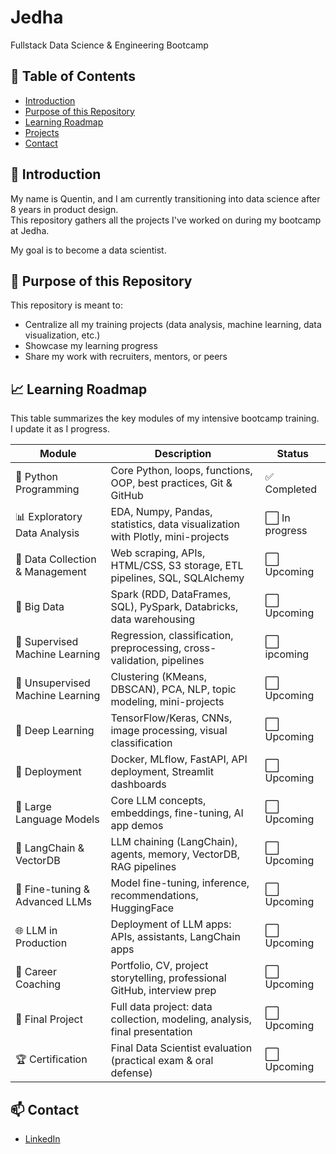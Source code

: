 # Jedha  
Fullstack Data Science & Engineering Bootcamp

## 📑 Table of Contents
- [Introduction](#-introduction)
- [Purpose of this Repository](#-purpose-of-this-repository)
- [Learning Roadmap](#-learning-roadmap)
- [Projects](#-projects)
- [Contact](#-contact)


## 👋 Introduction
My name is Quentin, and I am currently transitioning into data science after 8 years in product design.  
This repository gathers all the projects I've worked on during my bootcamp at Jedha.

My goal is to become a data scientist.


## 🎯 Purpose of this Repository
This repository is meant to:
- Centralize all my training projects (data analysis, machine learning, data visualization, etc.)
- Showcase my learning progress
- Share my work with recruiters, mentors, or peers


## 📈 Learning Roadmap

This table summarizes the key modules of my intensive bootcamp training.  
I update it as I progress.

| Module | Description | Status |
|--------|-------------|--------|
| 🐍 Python Programming | Core Python, loops, functions, OOP, best practices, Git & GitHub | ✅ Completed |
| 📊 Exploratory Data Analysis | EDA, Numpy, Pandas, statistics, data visualization with Plotly, mini-projects | ⬜ In progress  |
| 📁 Data Collection & Management | Web scraping, APIs, HTML/CSS, S3 storage, ETL pipelines, SQL, SQLAlchemy | ⬜ Upcoming |
| 🧠 Big Data | Spark (RDD, DataFrames, SQL), PySpark, Databricks, data warehousing | ⬜ Upcoming |
| 📘 Supervised Machine Learning | Regression, classification, preprocessing, cross-validation, pipelines | ⬜ ipcoming |
| 📙 Unsupervised Machine Learning | Clustering (KMeans, DBSCAN), PCA, NLP, topic modeling, mini-projects | ⬜ Upcoming |
| 🧠 Deep Learning | TensorFlow/Keras, CNNs, image processing, visual classification | ⬜ Upcoming |
| 🚀 Deployment | Docker, MLflow, FastAPI, API deployment, Streamlit dashboards | ⬜ Upcoming |
| 🔡 Large Language Models | Core LLM concepts, embeddings, fine-tuning, AI app demos | ⬜ Upcoming |
| 🧠 LangChain & VectorDB | LLM chaining (LangChain), agents, memory, VectorDB, RAG pipelines | ⬜ Upcoming |
| 🧪 Fine-tuning & Advanced LLMs | Model fine-tuning, inference, recommendations, HuggingFace | ⬜ Upcoming |
| 🌐 LLM in Production | Deployment of LLM apps: APIs, assistants, LangChain apps | ⬜ Upcoming |
| 💼 Career Coaching | Portfolio, CV, project storytelling, professional GitHub, interview prep | ⬜ Upcoming |
| 🎤 Final Project | Full data project: data collection, modeling, analysis, final presentation | ⬜ Upcoming |
| 🏆 Certification | Final Data Scientist evaluation (practical exam & oral defense) | ⬜ Upcoming |


## 📫 Contact
 - [LinkedIn](https://www.linkedin.com/in/quentin-haentjens/)
